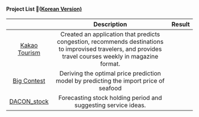 #### Project List 📝([Korean Version)](https://viridian-monarch-554.notion.site/Project-List-2fb5f156c064465f9dcd66d49e4188ee)
|                                                                                 	|                                                                        Description                                                                       	| Result 	|
|:-------------------------------------------------------------------------------:	|:--------------------------------------------------------------------------------------------------------------------------------------------------------:	|--------	|
| [Kakao Tourism](https://github.com/loveacaji/Project/tree/main/Kakao%20Tourism) 	| Created an application that predicts congestion, recommends destinations to improvised travelers, and provides travel courses weekly in magazine format. 	|        	|
|   [Big Contest](https://github.com/loveacaji/Project/tree/main/BIG%20CONTEST)   	| Deriving the optimal price prediction model by predicting the import price of seafood                                                                    	|        	|
| [DACON_stock](https://dacon.io/competitions/official/235798/overview/description)     	| Forecasting stock holding period and suggesting service ideas.                                                                                           	|        	|
